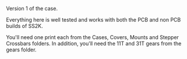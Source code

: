 Version 1 of the case. 

Everything here is well tested and works with both the PCB and non PCB builds of SS2K. 

You'll need one print each from the Cases, Covers, Mounts and Stepper Crossbars folders. In addition, you'll need the 11T and 31T gears from the gears folder.  